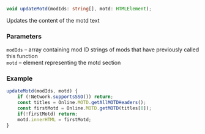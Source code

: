 ```ts
void updateMotd(modIds: string[], motd: HTMLElement);
```

Updates the content of the motd text

### Parameters

`modIds` &ndash; array containing mod ID strings of mods that have previously called this function <br>
`motd`   &ndash; element representing the motd section <br>


### Example

```js
updateMotd(modIds, motd) {
    if (!Network.supportsSSO()) return;
    const titles = Online.MOTD.getAllMOTDHeaders();
    const firstMotd = Online.MOTD.getMOTD(titles[0]);
    if(!firstMotd) return;
    motd.innerHTML = firstMotd;
}
```

